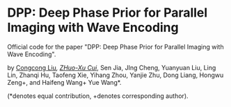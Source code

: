 DPP: Deep Phase Prior for Parallel Imaging with Wave Encoding
====

Official code for the paper "DPP: Deep Phase Prior for Parallel Imaging with Wave Encoding".

by [Congcong Liu](https://scholar.google.com/citations?user=jGnxZdsAAAAJ&hl=zh-CN)*, [ZHuo-Xu Cui](https://scholar.google.com/citations?user=QZx0xdgAAAAJ&hl=zh-CN)*, Sen Jia, JIng Cheng, Yuanyuan Liu, Ling Lin, Zhanqi Hu, Taofeng Xie, Yihang Zhou, Yanjie Zhu, Dong Liang, Hongwu Zeng+, and Haifeng Wang+ Yue Wang*.

(*denotes equal contribution, +denotes corresponding author).
